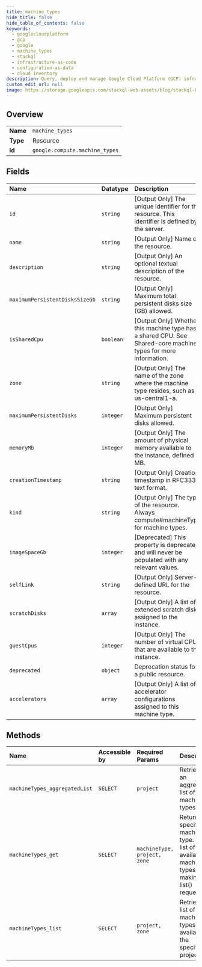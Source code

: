 ```yaml
---
title: machine_types
hide_title: false
hide_table_of_contents: false
keywords:
  - googlecloudplatform
  - gcp
  - google
  - machine_types
  - stackql
  - infrastructure-as-code
  - configuration-as-data
  - cloud inventory
description: Query, deploy and manage Google Cloud Platform (GCP) infrastructure and resources using SQL
custom_edit_url: null
image: https://storage.googleapis.com/stackql-web-assets/blog/stackql-blog-post-featured-image.png
---
```

  
    

## Overview
<table><tbody>
<tr><td><b>Name</b></td><td><code>machine_types</code></td></tr>
<tr><td><b>Type</b></td><td>Resource</td></tr>
<tr><td><b>Id</b></td><td><code>google.compute.machine_types</code></td></tr>
</tbody></table>

## Fields
| Name | Datatype | Description |
|:-----|:---------|:------------|
| `id` | `string` | [Output Only] The unique identifier for the resource. This identifier is defined by the server. |
| `name` | `string` | [Output Only] Name of the resource. |
| `description` | `string` | [Output Only] An optional textual description of the resource. |
| `maximumPersistentDisksSizeGb` | `string` | [Output Only] Maximum total persistent disks size (GB) allowed. |
| `isSharedCpu` | `boolean` | [Output Only] Whether this machine type has a shared CPU. See Shared-core machine types for more information. |
| `zone` | `string` | [Output Only] The name of the zone where the machine type resides, such as us-central1-a. |
| `maximumPersistentDisks` | `integer` | [Output Only] Maximum persistent disks allowed. |
| `memoryMb` | `integer` | [Output Only] The amount of physical memory available to the instance, defined in MB. |
| `creationTimestamp` | `string` | [Output Only] Creation timestamp in RFC3339 text format. |
| `kind` | `string` | [Output Only] The type of the resource. Always compute#machineType for machine types. |
| `imageSpaceGb` | `integer` | [Deprecated] This property is deprecated and will never be populated with any relevant values. |
| `selfLink` | `string` | [Output Only] Server-defined URL for the resource. |
| `scratchDisks` | `array` | [Output Only] A list of extended scratch disks assigned to the instance. |
| `guestCpus` | `integer` | [Output Only] The number of virtual CPUs that are available to the instance. |
| `deprecated` | `object` | Deprecation status for a public resource. |
| `accelerators` | `array` | [Output Only] A list of accelerator configurations assigned to this machine type. |
## Methods
| Name | Accessible by | Required Params | Description |
|:-----|:--------------|:----------------|:------------|
| `machineTypes_aggregatedList` | `SELECT` | `project` | Retrieves an aggregated list of machine types. |
| `machineTypes_get` | `SELECT` | `machineType, project, zone` | Returns the specified machine type. Gets a list of available machine types by making a list() request. |
| `machineTypes_list` | `SELECT` | `project, zone` | Retrieves a list of machine types available to the specified project. |
